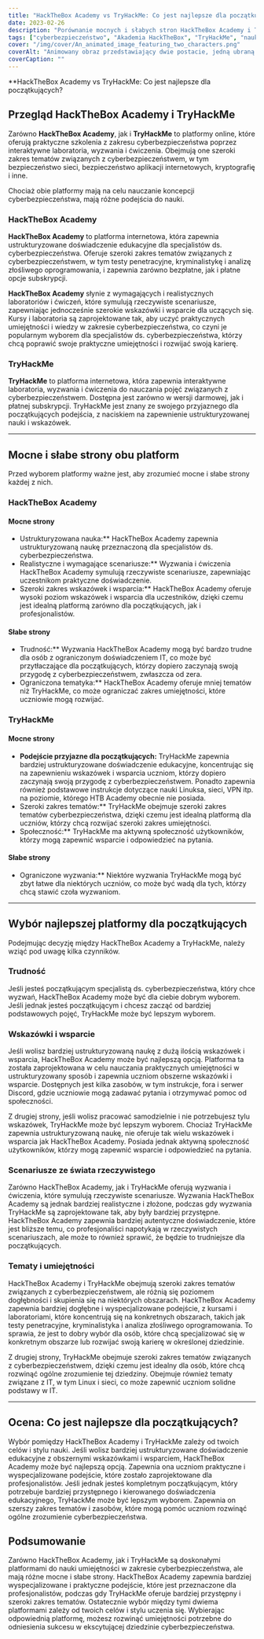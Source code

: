 ```yaml
---
title: "HackTheBox Academy vs TryHackMe: Co jest najlepsze dla początkujących?"
date: 2023-02-26
description: "Porównanie mocnych i słabych stron HackTheBox Academy i TryHackMe, aby pomóc początkującym wybrać najlepszą platformę do nauki umiejętności cyberbezpieczeństwa."
tags: ["cyberbezpieczeństwo", "Akademia HackTheBox", "TryHackMe", "nauka", "początkujący", "interaktywne laboratoria", "wyzwania", "ćwiczenia", "wytyczne", "wsparcie", "Rzeczywiste scenariusze", "umiejętności", "bezpieczeństwo sieci", "bezpieczeństwo aplikacji internetowych", "kryptografia", "programowanie", "społeczność", "nauka online", "ustrukturyzowana nauka", "hackthebox vs tryhackme", "platformy do testów penetracyjnych", "nauka cyberbezpieczeństwa", "młodszy tester penetracyjny", "Wyzwania związane z maszynami wirtualnymi", "umiejętności w zakresie bezpieczeństwa sieci", "bezpieczeństwo aplikacji internetowych", "nauka kryptografii", "programowanie dla cyberbezpieczeństwa", "Platformy edukacyjne online", "ustrukturyzowane doświadczenie edukacyjne", "kreatywne myślenie w cyberbezpieczeństwie", "cyberbezpieczeństwo dla początkujących", "wsparcie społeczności", "rzeczywiste scenariusze cyberbezpieczeństwa", "rozwój umiejętności w zakresie cyberbezpieczeństwa", "społeczność hackthebox", "społeczność tryhackme", "wyzwania związane z cyberbezpieczeństwem", "nauka cyberbezpieczeństwa", "umiejętności w zakresie testów penetracyjnych", "szkolenie w zakresie cyberbezpieczeństwa", "praktyczna nauka cyberbezpieczeństwa", "Nauka cyberbezpieczeństwa z przewodnikiem", "wyzwania hackthebox", "wyzwania tryhackme", "stosowanie umiejętności w zakresie cyberbezpieczeństwa", "edukacja w zakresie cyberbezpieczeństwa", "internetowe platformy cyberbezpieczeństwa", "Subskrypcja hackthebox", "Subskrypcja tryhackme", "wsparcie hackthebox"]
cover: "/img/cover/An_animated_image_featuring_two_characters.png"
coverAlt: "Animowany obraz przedstawiający dwie postacie, jedną ubraną w koszulkę HackTheBox Academy, a drugą w koszulkę TryHackMe, z których każda ma nad głową bańkę mydlaną zawierającą odpowiedni symbol ich platformy, a obie postacie stoją na huśtawce, która jest zrównoważona pośrodku."
coverCaption: ""
---
```


**HackTheBox Academy vs TryHackMe: Co jest najlepsze dla początkujących?

## Przegląd HackTheBox Academy i TryHackMe

Zarówno **HackTheBox Academy**, jak i **TryHackMe** to platformy online, które oferują praktyczne szkolenia z zakresu cyberbezpieczeństwa poprzez interaktywne laboratoria, wyzwania i ćwiczenia. Obejmują one szeroki zakres tematów związanych z cyberbezpieczeństwem, w tym bezpieczeństwo sieci, bezpieczeństwo aplikacji internetowych, kryptografię i inne.

Chociaż obie platformy mają na celu nauczanie koncepcji cyberbezpieczeństwa, mają różne podejścia do nauki.

### HackTheBox Academy

**HackTheBox Academy** to platforma internetowa, która zapewnia ustrukturyzowane doświadczenie edukacyjne dla specjalistów ds. cyberbezpieczeństwa. Oferuje szeroki zakres tematów związanych z cyberbezpieczeństwem, w tym testy penetracyjne, kryminalistykę i analizę złośliwego oprogramowania, i zapewnia zarówno bezpłatne, jak i płatne opcje subskrypcji.

**HackTheBox Academy** słynie z wymagających i realistycznych laboratoriów i ćwiczeń, które symulują rzeczywiste scenariusze, zapewniając jednocześnie szerokie wskazówki i wsparcie dla uczących się. Kursy i laboratoria są zaprojektowane tak, aby uczyć praktycznych umiejętności i wiedzy w zakresie cyberbezpieczeństwa, co czyni je popularnym wyborem dla specjalistów ds. cyberbezpieczeństwa, którzy chcą poprawić swoje praktyczne umiejętności i rozwijać swoją karierę.

### TryHackMe

**TryHackMe** to platforma internetowa, która zapewnia interaktywne laboratoria, wyzwania i ćwiczenia do nauczania pojęć związanych z cyberbezpieczeństwem. Dostępna jest zarówno w wersji darmowej, jak i płatnej subskrypcji. TryHackMe jest znany ze swojego przyjaznego dla początkujących podejścia, z naciskiem na zapewnienie ustrukturyzowanej nauki i wskazówek.

______

## Mocne i słabe strony obu platform

Przed wyborem platformy ważne jest, aby zrozumieć mocne i słabe strony każdej z nich.

### HackTheBox Academy

#### Mocne strony

- Ustrukturyzowana nauka:** HackTheBox Academy zapewnia ustrukturyzowaną naukę przeznaczoną dla specjalistów ds. cyberbezpieczeństwa.
- Realistyczne i wymagające scenariusze:** Wyzwania i ćwiczenia HackTheBox Academy symulują rzeczywiste scenariusze, zapewniając uczestnikom praktyczne doświadczenie.
- Szeroki zakres wskazówek i wsparcia:** HackTheBox Academy oferuje wysoki poziom wskazówek i wsparcia dla uczestników, dzięki czemu jest idealną platformą zarówno dla początkujących, jak i profesjonalistów.

#### Słabe strony

- Trudność:** Wyzwania HackTheBox Academy mogą być bardzo trudne dla osób z ograniczonym doświadczeniem IT, co może być przytłaczające dla początkujących, którzy dopiero zaczynają swoją przygodę z cyberbezpieczeństwem, zwłaszcza od zera.
- Ograniczona tematyka:** HackTheBox Academy oferuje mniej tematów niż TryHackMe, co może ograniczać zakres umiejętności, które uczniowie mogą rozwijać.

### TryHackMe

#### Mocne strony

- **Podejście przyjazne dla początkujących:** TryHackMe zapewnia bardziej ustrukturyzowane doświadczenie edukacyjne, koncentrując się na zapewnieniu wskazówek i wsparcia uczniom, którzy dopiero zaczynają swoją przygodę z cyberbezpieczeństwem. Ponadto zapewnia również podstawowe instrukcje dotyczące nauki Linuksa, sieci, VPN itp. na poziomie, którego HTB Academy obecnie nie posiada.
- Szeroki zakres tematów:** TryHackMe obejmuje szeroki zakres tematów cyberbezpieczeństwa, dzięki czemu jest idealną platformą dla uczniów, którzy chcą rozwijać szeroki zakres umiejętności.
- Społeczność:** TryHackMe ma aktywną społeczność użytkowników, którzy mogą zapewnić wsparcie i odpowiedzieć na pytania.

#### Słabe strony

- Ograniczone wyzwania:** Niektóre wyzwania TryHackMe mogą być zbyt łatwe dla niektórych uczniów, co może być wadą dla tych, którzy chcą stawić czoła wyzwaniom.

______

## Wybór najlepszej platformy dla początkujących

Podejmując decyzję między HackTheBox Academy a TryHackMe, należy wziąć pod uwagę kilka czynników.

### Trudność

Jeśli jesteś początkującym specjalistą ds. cyberbezpieczeństwa, który chce wyzwań, HackTheBox Academy może być dla ciebie dobrym wyborem. Jeśli jednak jesteś początkującym i chcesz zacząć od bardziej podstawowych pojęć, TryHackMe może być lepszym wyborem.

### Wskazówki i wsparcie

Jeśli wolisz bardziej ustrukturyzowaną naukę z dużą ilością wskazówek i wsparcia, HackTheBox Academy może być najlepszą opcją. Platforma ta została zaprojektowana w celu nauczania praktycznych umiejętności w ustrukturyzowany sposób i zapewnia uczniom obszerne wskazówki i wsparcie. Dostępnych jest kilka zasobów, w tym instrukcje, fora i serwer Discord, gdzie uczniowie mogą zadawać pytania i otrzymywać pomoc od społeczności.

Z drugiej strony, jeśli wolisz pracować samodzielnie i nie potrzebujesz tylu wskazówek, TryHackMe może być lepszym wyborem. Chociaż TryHackMe zapewnia ustrukturyzowaną naukę, nie oferuje tak wielu wskazówek i wsparcia jak HackTheBox Academy. Posiada jednak aktywną społeczność użytkowników, którzy mogą zapewnić wsparcie i odpowiedzieć na pytania.

### Scenariusze ze świata rzeczywistego

Zarówno HackTheBox Academy, jak i TryHackMe oferują wyzwania i ćwiczenia, które symulują rzeczywiste scenariusze. Wyzwania HackTheBox Academy są jednak bardziej realistyczne i złożone, podczas gdy wyzwania TryHackMe są zaprojektowane tak, aby były bardziej przystępne. HackTheBox Academy zapewnia bardziej autentyczne doświadczenie, które jest bliższe temu, co profesjonaliści napotykają w rzeczywistych scenariuszach, ale może to również sprawić, że będzie to trudniejsze dla początkujących.

### Tematy i umiejętności

HackTheBox Academy i TryHackMe obejmują szeroki zakres tematów związanych z cyberbezpieczeństwem, ale różnią się poziomem dogłębności i skupienia się na niektórych obszarach. HackTheBox Academy zapewnia bardziej dogłębne i wyspecjalizowane podejście, z kursami i laboratoriami, które koncentrują się na konkretnych obszarach, takich jak testy penetracyjne, kryminalistyka i analiza złośliwego oprogramowania. To sprawia, że jest to dobry wybór dla osób, które chcą specjalizować się w konkretnym obszarze lub rozwijać swoją karierę w określonej dziedzinie.

Z drugiej strony, TryHackMe obejmuje szeroki zakres tematów związanych z cyberbezpieczeństwem, dzięki czemu jest idealny dla osób, które chcą rozwinąć ogólne zrozumienie tej dziedziny. Obejmuje również tematy związane z IT, w tym Linux i sieci, co może zapewnić uczniom solidne podstawy w IT.

______

## Ocena: Co jest najlepsze dla początkujących?

Wybór pomiędzy HackTheBox Academy i TryHackMe zależy od twoich celów i stylu nauki. Jeśli wolisz bardziej ustrukturyzowane doświadczenie edukacyjne z obszernymi wskazówkami i wsparciem, HackTheBox Academy może być najlepszą opcją. Zapewnia ona uczniom praktyczne i wyspecjalizowane podejście, które zostało zaprojektowane dla profesjonalistów. Jeśli jednak jesteś kompletnym początkującym, który potrzebuje bardziej przystępnego i kierowanego doświadczenia edukacyjnego, TryHackMe może być lepszym wyborem. Zapewnia on szerszy zakres tematów i zasobów, które mogą pomóc uczniom rozwinąć ogólne zrozumienie cyberbezpieczeństwa.

## Podsumowanie

Zarówno HackTheBox Academy, jak i TryHackMe są doskonałymi platformami do nauki umiejętności w zakresie cyberbezpieczeństwa, ale mają różne mocne i słabe strony. HackTheBox Academy zapewnia bardziej wyspecjalizowane i praktyczne podejście, które jest przeznaczone dla profesjonalistów, podczas gdy TryHackMe oferuje bardziej przystępny i szeroki zakres tematów. Ostatecznie wybór między tymi dwiema platformami zależy od twoich celów i stylu uczenia się. Wybierając odpowiednią platformę, możesz rozwinąć umiejętności potrzebne do odniesienia sukcesu w ekscytującej dziedzinie cyberbezpieczeństwa.

